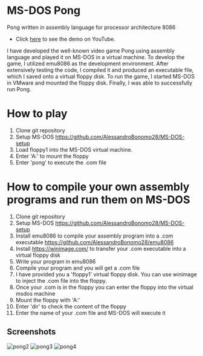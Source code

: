 # MS-DOS Pong
Pong written in assembly language for processor architecture 8086 <br>
- Click [here](https://www.youtube.com/watch?v=Rijj1_BilIo&t=119s&ab_channel=Idostuff) to see the demo on YouTube.

I have developed the well-known video game Pong using assembly language and played it on MS-DOS in a virtual machine. To develop the game, I utilized emu8086 as the development environment. After extensively testing the code, I compiled it and produced an executable file, which I saved onto a virtual floppy disk. To run the game, I started MS-DOS in VMware and mounted the floppy disk. Finally, I was able to successfully run Pong.
            
# How to play
1) Clone git repository
2) Setup MS-DOS https://github.com/AlessandroBonomo28/MS-DOS-setup
3) Load floppy1 into the MS-DOS virtual machine.
4) Enter 'A:' to mount the floppy
5) Enter 'pong' to execute the .com file
# How to compile your own assembly programs and run them on MS-DOS
1) Clone git repository
2) Setup MS-DOS https://github.com/AlessandroBonomo28/MS-DOS-setup
3) Install emu8086 to compile your assembly program into a .com executable https://github.com/AlessandroBonomo28/emu8086
4) Install https://winimage.com/ to transfer your .com executable into a virtual floppy disk
4) Write your program in emu8086
5) Compile your program and you will get a .com file
6) I have provided you a 'floppy1' virtual floppy disk. You can use winimage to inject the .com file into the floppy.
7) Once your .com is in the floppy you can enter the floppy into the virtual msdos machine
8) Mount the floppy with 'A:'
9) Enter 'dir' to check the content of the floppy
10) Enter the name of your .com file and MS-DOS will execute it

## Screenshots
![pong2](https://user-images.githubusercontent.com/75626033/217205357-4bc75dba-ef0b-437b-a428-29d2d7d8b4aa.PNG)
![pong3](https://user-images.githubusercontent.com/75626033/217205361-45b61e5e-bd35-4520-b32a-82e36ba539a9.PNG)
![pong4](https://user-images.githubusercontent.com/75626033/217205365-3040fbf4-1eaf-4c03-a421-c2d2e038e78c.PNG)
